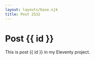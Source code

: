 ```yaml
---
layout: layouts/base.njk
title: Post 2532
---
```


# Post {{ id }}

This is post {{ id }} in my Eleventy project.
